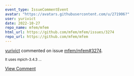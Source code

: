 ```yaml
---
event_type: IssueCommentEvent
avatar: "https://avatars.githubusercontent.com/u/271906?"
user: yurivict
date: 2022-10-27
repo_name: mfem/mfem
html_url: https://github.com/mfem/mfem/issues/3274
repo_url: https://github.com/mfem/mfem
---
```


<a href='https://github.com/yurivict' target='_blank'>yurivict</a> commented on issue <a href='https://github.com/mfem/mfem/issues/3274' target='_blank'>mfem/mfem#3274</a>.

<small>It uses mpich-3.4.3...</small>

<a href='https://github.com/mfem/mfem/issues/3274' target='_blank'>View Comment</a>